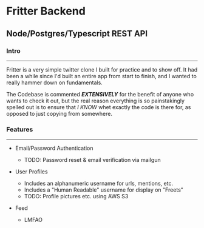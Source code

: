 # Fritter Backend

## Node/Postgres/Typescript REST API

### Intro

---

Fritter is a very simple twitter clone I built for practice and to show off. It had been a while since I'd built an entire app from start to finish, and I wanted to really hammer down on fundamentals.

The Codebase is commented **_EXTENSIVELY_** for the benefit of anyone who wants to check it out, but the real reason everything is so painstakingly spelled out is to ensure that _I KNOW_ whet exactly the code is there for, as opposed to just copying from somewhere.

### Features

---

- Email/Password Authentication
  - TODO: Password reset & email verification via mailgun
- User Profiles
  - Includes an alphanumeric username for urls, mentions, etc.
  - Includes a "Human Readable" username for display on "Freets"
  - TODO: Profile pictures etc. using AWS S3

- Feed
  -   LMFAO